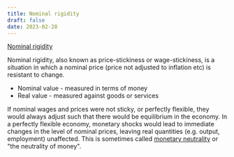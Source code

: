 ```yaml
---
title: Nominal rigidity
draft: false
date: 2023-02-28
---
```


[Nominal rigidity](https://en.m.wikipedia.org/wiki/Nominal_rigidity)

Nominal rigidity, also known as price-stickiness or wage-stickiness, is a situation in which a nominal price (price not adjusted to inflation etc) is resistant to change. 

- Nominal value - measured in terms of money
- Real value - measured against goods or services

If nominal wages and prices were not sticky, or perfectly flexible, they would always adjust such that there would be equilibrium in the economy. In a perfectly flexible economy, monetary shocks would lead to immediate changes in the level of nominal prices, leaving real quantities (e.g. output, employment) unaffected. This is sometimes called [monetary neutrality](https://en.m.wikipedia.org/wiki/Monetary_neutrality) or "the neutrality of money". 